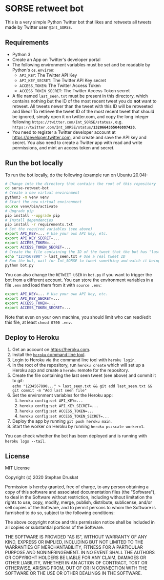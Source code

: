 # SORSE retweet bot

This is a very simple Python Twitter bot that likes and retweets all tweets made by Twitter user `@Int_SORSE`.

## Requirements

- Python 3
- Create an App on Twitter's developer portal
- The following environment variables must be set and be readable by Python's `os.environ`:
  - `API_KEY`: The Twitter API Key
  - `API_KEY_SECRET`: The Twitter API Key secret
  - `ACCESS_TOKEN`: The Twitter Access Token
  - `ACCESS_TOKEN_SECRET`: The Twitter Access Token secret
- A file named `last_seen.txt` must be present in this directory, which contains nothing but the ID of the most recent tweet you do **not** want to retweet. All tweets newer than the tweet with this ID will be retweeted and liked! To retrieve the tweet ID of the most recent tweet that should be ignored, simply open it on twitter.com, and copy the long integer following `https://twitter.com/Int_SORSE/status/`, e.g. `https://twitter.com/Int_SORSE/status/`**`1320664355046887428`**.
- You need to register a Twitter developer account at <https://developer.twitter.com>, and create and save the API key and secret. You also need to create a Twitter app with read and write permissions, and mint an access token and secret.

## Run the bot locally

To run the bot locally, do the following (example run on Ubuntu 20.04):

```bash
# Change into the directory that contains the root of this repository
cd sorse-retweet-bot
# Create a new virtual environment
python3 -m venv venv
# Start the new virtual environment
source venv/bin/activate
# Upgrade pip
pip install --upgrade pip
# Install dependencies
pip install -r requirements.txt
# Set the required variables (see above)
export API_KEY=... # Use your own API key, etc.
export API_KEY_SECRET=...
export ACCESS_TOKEN=...
export ACCESS_TOKEN_SECRET=...
# Create the file containing the ID of the tweet that the bot has "last seen"
echo "1234567890" > last_seen.txt # Use a real tweet ID
# Run the bot, wait for Int_SORSE to tweet something and watch it being retweeted and liked by your account
python bot.py
```

You can also change the `RETWEET_USER` in `bot.py` if you want to trigger the bot from a different account.
You can store the environment variables in a file `.env` and load them from it with `source .env`:

```bash
export API_KEY=... # Use your own API key, etc.
export API_KEY_SECRET=...
export ACCESS_TOKEN=...
export ACCESS_TOKEN_SECRET=...
```

Note that even on your own machine, you should limit who can read/edit this file, at least `chmod 0700 .env`.

## Deploy to Heroku

1. Get an account on <https://heroku.com>.
2. Install the [`heroku` command line tool](https://devcenter.heroku.com/articles/heroku-cli#download-and-install).
3. Login to Heroku via the command line tool with `heroku login`.
4. In the root of the repository, run `heroku create` which will set up a Heroku app and create a `heroku` remote for the repository.
5. Create the file containing the last seen tweet (see above) and commit it to git:  
   `echo "1234567890..." > last_seen.txt && git add last_seen.txt && git commit -m "Add last seen file"`
6. Set the environment variables for the Heroku app:
   1. `heroku config:set API_KEY=...`
   2. `heroku config:set API_KEY_SECRET=...`
   3. `heroku config:set ACCESS_TOKEN=...`
   4. `heroku config:set ACCESS_TOKEN_SECRET=...`
7. Deploy the app by running `git push heroku main`.
8. Start the worker on Heroku by running `heroku ps:scale worker=1`.

You can check whether the bot has been deployed and is running with `heroku logs --tail`.

## License

MIT License

Copyright (c) 2020 Stephan Druskat

Permission is hereby granted, free of charge, to any person obtaining a copy
of this software and associated documentation files (the "Software"), to deal
in the Software without restriction, including without limitation the rights
to use, copy, modify, merge, publish, distribute, sublicense, and/or sell
copies of the Software, and to permit persons to whom the Software is
furnished to do so, subject to the following conditions:

The above copyright notice and this permission notice shall be included in all
copies or substantial portions of the Software.

THE SOFTWARE IS PROVIDED "AS IS", WITHOUT WARRANTY OF ANY KIND, EXPRESS OR
IMPLIED, INCLUDING BUT NOT LIMITED TO THE WARRANTIES OF MERCHANTABILITY,
FITNESS FOR A PARTICULAR PURPOSE AND NONINFRINGEMENT. IN NO EVENT SHALL THE
AUTHORS OR COPYRIGHT HOLDERS BE LIABLE FOR ANY CLAIM, DAMAGES OR OTHER
LIABILITY, WHETHER IN AN ACTION OF CONTRACT, TORT OR OTHERWISE, ARISING FROM,
OUT OF OR IN CONNECTION WITH THE SOFTWARE OR THE USE OR OTHER DEALINGS IN THE
SOFTWARE.